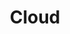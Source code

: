 ---
layout: default
title: Cloud
all:
    -
      name: Amazon Web Services
      img: /images/partenariats/amazon-web-services.png
    -
      name: Google Cloud Platform
      img: /images/partenariats/google-cloud-platform.png
    -
      name: Microsoft Azure
      img: /images/partenariats/cloud-azure.png
    -
      name: Openstack
      img: /images/partenariats/openstack.png
    -
      name: Cloudwatt
      img: /images/partenariats/opengraph.png
    -
      name: OVH
      img: /images/partenariats/ovh.png
---
